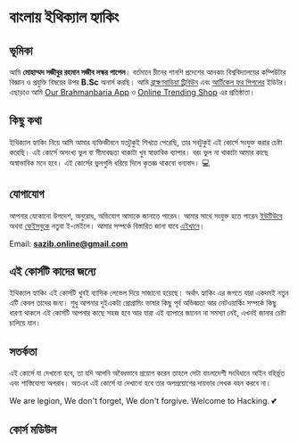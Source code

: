 # বাংলায় ইথিক্যাল হ্যাকিং

## ভূমিকা 

আমি **মোহাম্মদ সজীবুর রহমান সজীব লস্কর পাপেল**। বর্তমানে চীনের শানশি প্রদেশের আনকাং বিশ্ববিদ্যালয়ের কম্পিউটার বিজ্ঞান ও প্রযুক্তি বিষয়ের উপর **B.Sc** অনার্স করছি। আমি [ব্রাহ্মণবাড়িয়া ট্রিবিউন](https://brahmanbariatribune.com/) এবং [আর্টিকেল ফর পিপলের](https://articleforpeople.com/) ইডিটর। এছাড়াও আমি [Our Brahmanbaria App](https://play.google.com/store/apps/details?id=com.techsajib.amaderbbaria&hl=en) ও [Online Trending Shop](https://www.facebook.com/OnlineTrendingShop/) এর প্রতিষ্ঠাতা।

## কিছু কথা <a id="undefined"></a>

 ইথিক্যাল হ্যাকিং নিয়ে আমি আমার ব্যক্তিজীবনে যতটুকুই শিখতে পেরেছি, তার সবটুকুই এই কোর্সে সংযুক্ত করার চেষ্টা করেছি। এই কোর্সে অসংখ্য ভুল বা সীমাবদ্ধতা থাকাটা খুব স্বাভাবিক ব্যাপার। বরং ভুল না থাকাটা আমার কাছে অস্বাভাবিক মনে হবে। এই কোর্সের ভুলগুলি ধরিয়ে দিলে কৃতজ্ঞ থাকবো ধন্যবাদ। 💻

## যোগাযোগ  <a id="undefined-1"></a>

আপনার যেকোনো উপদেশ, অনুরোধ, অভিযোগ আমাকে জানাতে পারেন। আমার সাথে সংযুক্ত হতে পারেন [ইউটিউবে](https://www.youtube.com/channel/UCNp5dj1w1gDVu6yfilvO0EA/videos?) অথবা [ফেইসবুকে](https://www.facebook.com/techsajib) নতুবা ই-মেইলে। আমার সম্পর্কে বিস্তারিত জানা যাবে [এইখানে](https://techsajib.com/about-md-sazibur-rahman/)।

Email: **sazib.online@gmail.com**

## এই কোর্সটি কাদের জন্যে <a id="undefined-2"></a>

ইথিক্যাল হ্যাকিং এই কোর্সটি খুবই ব্যাসিক লেভেল দিয়ে সাজানো হয়েছে। অর্থাৎ হ্যাকিং এর জগতে যারা একদমই নতুন এটি কেবল তাদের জন্য। শুধু আপনার দুইএকটা প্রোগ্রামিং ভাষার কিছু পূর্ব অভিজ্ঞতা আর নেটওয়ার্কিং সম্পর্কে কিছু ধারণা থাকলে এই কোর্সটি আপনার কাছে সহজ হবে আর যারা এই ব্যাপারে জানেন না সমস্যা নেই, এখনই জানার চেষ্টা চালিয়ে যান। 

## সতর্কতা 

এই কোর্সে যা দেখানো হবে, তা যদি আপনি অবৈধভাবে প্রয়োগ করেন তাহলে সেটা বাংলাদেশী সংবিধানে আইন বহির্ভূত এবং শাস্তিযোগ্য অপরাধ। অতএব এই কোর্সে যা দেখানো হবে তার অপপ্রয়োগের দায়ভার লেখক বহন করবে না। 

We are legion, We don't forget, We don't forgive. Welcome to Hacking. 💕

## কোর্স মডিউল <a id="undefined-3"></a>

